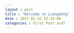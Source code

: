 ```yaml
---
layout : post
title : "Welcome to Liangdong"
date : 2017-01-23 15:35:00
categories : First Post asdf
---
```

